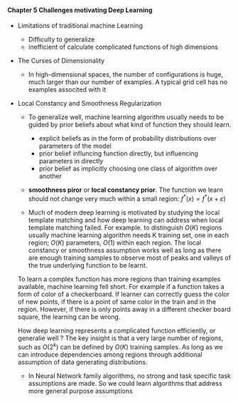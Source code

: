 #### Chapter 5 Challenges motivating Deep Learning 
* Limitations of traditional machine Learning
    * Difficulty to generalize 
    * inefficient of calculate complicated functions of high dimensions
* The Curses of Dimensionality 
    * In high-dimensional spaces, the number of configurations is huge, much larger than our number of examples. A typical grid cell has no examples associted with it
* Local Constancy and Smoothness Regularization 
    * To generalize well, machine learning algorithm usually needs to be guided by prior beliefs about what kind of function they should learn. 
        - explicit beliefs as in the form of probability distributions over parameters of the model 
        - prior belief influncing function directly, but influencing parameters in directly 
        - prior belief as implicitly choosing one class of algorithm over another 
    * **smoothness piror** or **local constancy prior**. The function we learn should not change very much within a small region:
        $f^*(x) = f^*(x+\varepsilon)$

    * Much of modern deep learning is motivated by studying the local template matching and how deep learning can address when local template matching failed. For example. to distinguish $O(K)$ regions usually machine learning algorithm needs K training set, one in each region; $O(K)$ parameters, $O(1)$ within each region. The local constancy or smoothness assumption works well as long as there are enough training samples to observe most of peaks and valleys of the true underlying function to be learnt. 
    
    To learn a complex function has more regions than training examples available, machine learning fell short. For example if a function takes a form of color of a checkerboard. If learner can correctly guess the color of new points, if there is a point of same color in the train and in the region. However, if there is only points away in a different checker board square, the learning can be wrong. 

    How deep learning represents a complicated function efficiently, or generalie well ? The key insight is that a very large number of regions, such as $O(2^k)$ can be defined by $O(K)$ training samples. As long as we can introduce dependencies among regions through additional assumption of data generating distributions. 

    * In Neural Network family algorithms, no strong and task specific task assumptions are made. So we could learn algorithms that address more general purpose assumptions 







